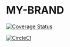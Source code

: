 # MY-BRAND

[![Coverage Status](https://coveralls.io/repos/github/katros1/MY-BRAND/badge.svg?branch=main)](https://coveralls.io/github/katros1/MY-BRAND?branch=main)


[![CircleCI](https://dl.circleci.com/status-badge/img/gh/katros1/MY-BRAND/tree/ft-node-endpoints.svg?style=shield)](https://dl.circleci.com/status-badge/redirect/gh/katros1/MY-BRAND/tree/ft-node-endpoints)
